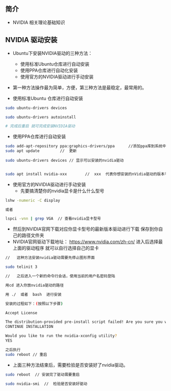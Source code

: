 ## 简介

+ NVIDIA 相关理论基础知识

## NVIDIA 驱动安装

+ Ubuntu下安装NVIDIA驱动的三种方法：
  + 使用标准Ubuntu仓库进行自动安装
  + 使用PPA仓库进行自动化安装
  + 使用官方的NVIDIA驱动进行手动安装

+ 第一种方法操作最为简单，方便，第三种方法是最稳定，最常用的。

+ 使用标准Ubuntu 仓库进行自动安装
```bash
sudo ubuntu-drivers devices

sudo ubuntu-drivers autoinstall

# 完成后重启 就可完成安装NVIDIA驱动
```

+ 使用PPA仓库进行自动安装
```bash
sudo add-apt-repository ppa:graphics-drivers/ppa      //添加ppa库到系统中
sudo apt update         //  更新
 
sudo ubuntu-drivers devices // 显示可以安装的nvidia驱动


sudo apt install nvidia-xxx        //  xxx  代表你想安装的nVidia驱动的版本号
```

+ 使用官方的NVIDIA驱动进行手动安装
  + 先要搞清楚你的nvidia显卡是什么什么型号
```bash
lshw -numeric -C display

或者

lspci -vnn | grep VGA  // 查看nvidia显卡型号
```
  + 然后到NVIDIA官网下载对应你显卡型号的最新版本驱动进行下载  保存到你自己的路径文件夹
  + NVIDIA官网驱动下载地址： https://www.nvidia.com/zh-cn/           进入后选择最上面的驱动程序 就可以自行选择自己的显卡
```bash
//   这种方法安装nvidia驱动需要先停止图形界面

sudo telinit 3

//   之后进入一个新的命令行会话，使用当前的用户名密码登陆

用cd 进入你放nvidia驱动的路径

用 ./  或者  bash  进行安装

安装的过程如下：(按照以下步骤)

Accept License

The distribution-provided pre-install script failed! Are you sure you want to continue?
CONTINUE INSTALLATION

Would you like to run the nvidia-xconfig utility?
YES

之后执行
sudo reboot // 重启
```

+ 上面三种方法结束后，需要检验是否安装好了nvidia驱动。
```bash
sudo reboot  // 安装完了驱动需要重启

sudo nvidia-smi  //  检验是否安装好驱动
```